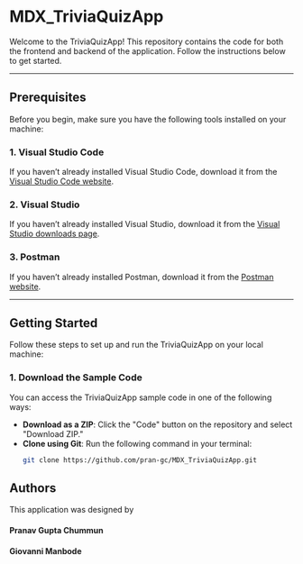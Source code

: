 # MDX_TriviaQuizApp

Welcome to the TriviaQuizApp! This repository contains the code for both the frontend and backend of the application. Follow the instructions below to get started.

---

## Prerequisites

Before you begin, make sure you have the following tools installed on your machine:

### 1. Visual Studio Code
If you haven’t already installed Visual Studio Code, download it from the [Visual Studio Code website](https://code.visualstudio.com/).  

### 2. Visual Studio
If you haven’t already installed Visual Studio, download it from the [Visual Studio downloads page](https://visualstudio.microsoft.com/downloads/).  

### 3. Postman
If you haven’t already installed Postman, download it from the [Postman website](https://www.postman.com/downloads/).  

---

## Getting Started

Follow these steps to set up and run the TriviaQuizApp on your local machine:

### 1. Download the Sample Code
You can access the TriviaQuizApp sample code in one of the following ways:
- **Download as a ZIP**: Click the "Code" button on the repository and select "Download ZIP."
- **Clone using Git**: Run the following command in your terminal:
  ```bash
  git clone https://github.com/pran-gc/MDX_TriviaQuizApp.git

## Authors
This application was designed by
#### Pranav Gupta Chummun
#### Giovanni Manbode
